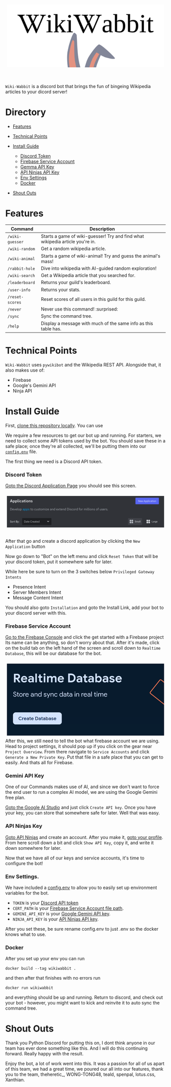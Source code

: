 <!-- Banner -->
<figure style="margin: auto; max-height: 200px; padding: 10px 5px 20px 5px;">
   <picture>
      <source media="(prefers-color-scheme: dark)" srcset="docs/assets/Logo/banner_1_no_background_dark_mode.png">
      <img src="docs/assets/Logo/banner_1_no_background.png" align="center">
   </picture>
</figure>

<br>

`Wiki-Wabbit` is a discord bot that brings the fun of bingeing Wikipedia articles to your dicord server!

# Directory

+ [Features](#Features)
+ [Technical Points](#Technical-Points)
+ [Install Guide](#Install-Guide)
  + [Discord Token](#Discord-Token)
  + [Firebase Service Account](#Firebase-Service-Account)
  + [Gemma API Key](#Gemma-API-Key)
  + [API Ninjas API Key](#API-Ninjas-Key)
  + [Env Settings](#Env-Settings)
  + [Docker](#Docker)

+ [Shout Outs](#Shout-Outs)

# Features

| Command         | Description                                                                |
|-----------------|----------------------------------------------------------------------------|
| `/wiki-guesser` | Starts a game of wiki-guesser! Try and find what wikipedia article you're in. |
| `/wiki-random`  | Get a random wikipedia article.                                            |
| `/wiki-animal`  | Starts a game of wiki-animal! Try and guess the animal's mass!             |
| `/rabbit-hole`  | Dive into wikipedia with AI-guided random exploration!                     |
| `/wiki-search`  | Get a Wikipedia article that you searched for.                             |
| `/leaderboard`  | Returns your guild's leaderboard.                                          |
| `/user-info`    | Returns your stats.                                                        |
| `/reset-scores` | Reset scores of all users in this guild for this guild.                    |
| `/never`        | Never use this command! :surprised:                                        |
| `/sync`         | Sync the command tree.                                                     |
| `/help`         | Display a message with much of the same info as this table has.            |


# Technical Points

<!-- Any interesting technical points you'd like to include go below here. -->

`Wiki-Wabbit` uses `pywikibot` and the Wikipedia REST API. Alongside that, it also makes use of:

+ Firebase
+ Google's Gemini API
+ Ninja API

# Install Guide

[github_install_link]: https://docs.github.com/en/repositories/creating-and-managing-repositories/cloning-a-repository

First, [clone this repository locally][github_install_link]. You can use

We require a few resources to get our bot up and running. For starters, we need
to collect some API tokens used by the bot. You should save these in a safe
place; once they're all collected, we'll be putting them into our
[`config.env`](config.env) file.

The first thing we need is a Discord API token.

### Discord Token
<!-- Install guide. -->
[Goto the Discord Application Page](https://discord.com/developers/applications) you should see this screen.
<figure style="margin: auto; max-height: 200px; padding: 10px 5px 20px 5px;">
   <picture>
      <img src="docs/assets/discord_application_page.png" align="center">
   </picture>
</figure>

After that go and create a discord application by clicking the `New Application` button

Now go down to "Bot" on the left menu and click `Reset Token` that will be your
discord token, put it somewhere safe for later.

While here be sure to turn on the 3 switches below `Privileged Gateway Intents`
 + Presence Intent
 + Server Members Intent
 + Message Content Intent

You should also goto `Installation` and goto the Install Link, add your bot to your discord server with this.

### Firebase Service Account

[Go to the Firebase Console](https://console.firebase.google.com/) and click the get started with a Firebase project
Its name can be anything, so don't worry about that.
After it's made, click on the build tab on the left hand of the screen and scroll down to `Realtime Database`, this will be our database for the bot.
<figure style="margin: auto; max-height: 200px; padding: 10px 5px 20px 5px;">
   <picture>
      <img src="docs/assets/realtime_create.png" align="center">
   </picture>
</figure>

After this, we still need to tell the bot what firebase account we are using.
Head to project settings, it should pop up if you click on the gear near `Project Overview`.
From there navigate to `Service Accounts` and click `Generate a New Private Key`. Put that file in a safe place that you can get to easily.
And thats all for Firebase.

### Gemini API Key
One of our Commands makes use of AI, and since we don't want to force the end user to run a complex AI model, we are using the Google Gemini free plan.

[Goto the Google AI Studio](https://aistudio.google.com/app/apikey) and just click `Create API key`.
Once you have your key, you can store that somewhere safe for later.
Well that was easy.

### API Ninjas Key
[Goto API Ninjas](https://api-ninjas.com/api/animals) and create an account. After you make it, [goto your profile](https://api-ninjas.com/profile).
From here scroll down a bit and click `Show API Key`, copy it, and write it down somewhere for later.

Now that we have all of our keys and service accounts, it's time to configure the bot!

### Env Settings.
We have included a [config.env](config.env) to allow you to easily set up environment variables for the bot.
+ `TOKEN` is your [Discord API token](###discord-token)
+ `CERT_PATH` is your [Firebase Service Account file path](###firebase-service-account).
+ `GEMINI_API_KEY` is your [Google Gemini API key](###gemini-api-key).
+ `NINJA_API_KEY` is your [API Ninjas API key](###api-ninjas-key).

After you set these, be sure rename config.env to just .env so the docker knows what to use.

### Docker
After you set up your env you can run
```
docker build --tag wikiwabbit .
```
and then after that finishes with no errors run
```
docker run wikiwabbit
```
and everything should be up and running. Return to discord, and check out your bot - however, you might want to kick and reinvite it to auto sync the command tree.

# Shout Outs

Thank you Python Discord for putting this on, I dont think anyone in our team has ever done something like this. And I will do this continuing forward. Really happy with the result.

Enjoy the bot, a lot of work went into this. It was a passion for all of us apart of this team, we had a great time, we poured our all into our features, thank you to the team, theheretic_, WONG-TONG48, teald, spenpal, lotus.css, Xanthian.

